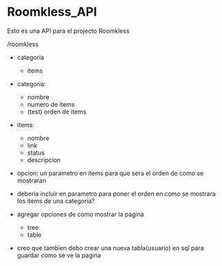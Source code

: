 # Roomkless_API
Esto es una API para el projecto Roomkless

/roomkless
 - categoria
    - items
 
- categoria:
  - nombre
  - numero de items
  - (test) orden de items
- items:
  - nombre
  - link
  - status
  - descripcion

- opcion: un parametro en items para que sera el orden de como se mostraran


- deberia incluir en parametro para poner el orden en como se mostrara los items
 de una categoria?

- agregar opciones de como mostrar la pagina
  - tree
  - table
- creo que tambien debo crear una nueva tabla(usuario) en sql para guardar
    como se ve la pagina